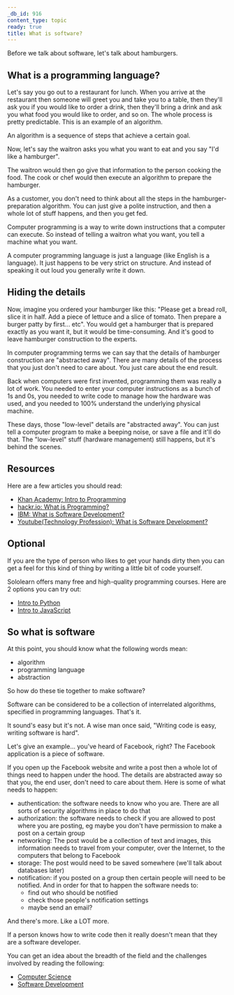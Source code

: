 ```yaml
---
_db_id: 916
content_type: topic
ready: true
title: What is software?
---
```


Before we talk about software, let's talk about hamburgers.

## What is a programming language?

Let's say you go out to a restaurant for lunch. When you arrive at the restaurant then someone will greet you and take you to a table, then they'll ask you if you would like to order a drink, then they'll bring a drink and ask you what food you would like to order, and so on. The whole process is pretty predictable. This is an example of an algorithm. 

An algorithm is a sequence of steps that achieve a certain goal.

Now, let's say the waitron asks you what you want to eat and you say "I'd like a hamburger". 

The waitron would then go give that information to the person cooking the food. The cook or chef would then execute an algorithm to prepare the hamburger. 

As a customer, you don't need to think about all the steps in the hamburger-preparation algorithm. You can just give a polite instruction, and then a whole lot of stuff happens, and then you get fed. 

Computer programming is a way to write down instructions that a computer can execute. So instead of telling a waitron what you want, you tell a machine what you want. 

A computer programming language is just a language (like English is a language). It just happens to be very strict on structure. And instead of speaking it out loud you generally write it down. 

## Hiding the details

Now, imagine you ordered your hamburger like this: "Please get a bread roll, slice it in half. Add a piece of lettuce and a slice of tomato. Then prepare a burger patty by first... etc".  You would get a hamburger that is prepared exactly as you want it, but it would be time-consuming. And it's good to leave hamburger construction to the experts. 

In computer programming terms we can say that the details of hamburger construction are "abstracted away". There are many details of the process that you just don't need to care about. You just care about the end result.

Back when computers were first invented, programming them was really a lot of work. You needed to enter your computer instructions as a bunch of 1s and 0s, you needed to write code to manage how the hardware was used, and you needed to 100% understand the underlying physical machine. 

These days, those "low-level" details are "abstracted away". You can just tell a computer program to make a beeping noise, or save a file and it'll do that. The "low-level" stuff (hardware management) still happens, but it's behind the scenes. 

## Resources

Here are a few articles you should read:

- [Khan Academy: Intro to Programming](https://www.khanacademy.org/computing/computer-programming/programming/intro-to-programming/v/programming-intro)
- [hackr.io: What is Programming?](https://hackr.io/blog/what-is-programming)
- [IBM: What is Software Development?](https://www.ibm.com/topics/software-development)
- [Youtube(Technology Profession): What is Software Development?](https://www.youtube.com/watch?v=pquPUX1EihM)

## Optional

If you are the type of person who likes to get your hands dirty then you can get a feel for this kind of thing by writing a little bit of code yourself.

Sololearn offers many free and high-quality programming courses. Here are 2 options you can try out:

- [Intro to Python](https://www.sololearn.com/learn/courses/python-introduction)
- [Intro to JavaScript](https://www.sololearn.com/learn/courses/javascript-introduction)


## So what is software

At this point, you should know what the following words mean:

- algorithm
- programming language
- abstraction 

So how do these tie together to make software?

Software can be considered to be a collection of interrelated algorithms, specified in programming languages.  That's it.

It sound's easy but it's not. A wise man once said, "Writing code is easy, writing software is hard".

Let's give an example... you've heard of Facebook, right? The Facebook application is a piece of software. 

If you open up the Facebook website and write a post then a whole lot of things need to happen under the hood. The details are abstracted away so that you, the end user, don't need to care about them.  Here is some of what needs to happen:

- authentication: the software needs to know who you are. There are all sorts of security algorithms in place to do that
- authorization: the software needs to check if you are allowed to post where you are posting, eg maybe you don't have permission to make a post on a certain group
- networking: The post would be a collection of text and images, this information needs to travel from your computer, over the Internet, to the computers that belong to Facebook
- storage: The post would need to be saved somewhere (we'll talk about databases later)
- notification: if you posted on a group then certain people will need to be notified. And in order for that to happen the software needs to:
    - find out who should be notified
    - check those people's notification settings
    - maybe send an email? 

And there's more. Like a LOT more.

If a person knows how to write code then it really doesn't mean that they are a software developer. 

You can get an idea about the breadth of the field and the challenges involved by reading the following:

- [Computer Science](https://en.wikipedia.org/wiki/Computer_science)
- [Software Development](https://en.wikipedia.org/wiki/Software_development)
